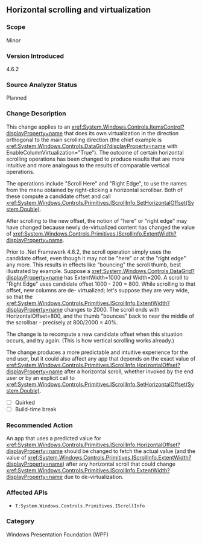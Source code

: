 ## Horizontal scrolling and virtualization

### Scope
Minor

### Version Introduced
4.6.2

### Source Analyzer Status
Planned

### Change Description

This change applies to an
<xref:System.Windows.Controls.ItemsControl?displayProperty=name> that does its
own virtualization in the direction orthogonal to the main scrolling direction
(the chief example is
<xref:System.Windows.Controls.DataGrid?displayProperty=name> with
EnableColumnVirtualization="True").  The outcome of certain horizontal scrolling
operations has been changed to produce results that are more intuitive and more
analogous to the results of comparable vertical operations.

The operations include "Scroll Here" and "Right Edge", to use the names from the
menu obtained by right-clicking a horizontal scrollbar.  Both of these compute a
candidate offset and call
<xref:System.Windows.Controls.Primitives.IScrollInfo.SetHorizontalOffset(System.Double)>.

After scrolling to the new offset, the notion of "here" or "right edge" may have
changed because newly de-virtualized content has changed the value of
<xref:System.Windows.Controls.Primitives.IScrollInfo.ExtentWidth?displayProperty=name>.

Prior to .Net Framework 4.6.2, the scroll operation simply uses the candidate offset, even
though it may not be "here" or at the "right edge" any more.  This results in
effects like "bouncing" the scroll thumb, best illustrated by example. Suppose a
<xref:System.Windows.Controls.DataGrid?displayProperty=name> has
ExtentWidth=1000 and Width=200.  A scroll to "Right Edge" uses candidate offset
1000 - 200 = 800.  While scrolling to that offset, new columns are de-
virtualized; let's suppose they are very wide, so that the
<xref:System.Windows.Controls.Primitives.IScrollInfo.ExtentWidth?displayProperty=name>
changes to 2000.  The scroll ends with HorizontalOffset=800, and the thumb
"bounces" back to near the middle of the scrollbar - precisely at 800/2000 =
40%.

The change is to recompute a new candidate offset when this situation occurs,
and try again. (This is how vertical scrolling works already.)

The change produces a more predictable and intuitive experience for the end
user, but it could also affect any app that depends on the exact value of
<xref:System.Windows.Controls.Primitives.IScrollInfo.HorizontalOffset?displayProperty=name>
after a horizontal scroll, whether invoked by the end user or by an explicit
call to
<xref:System.Windows.Controls.Primitives.IScrollInfo.SetHorizontalOffset(System.Double)>.

- [ ] Quirked 
- [ ] Build-time break

### Recommended Action

An app that uses a predicted value for
<xref:System.Windows.Controls.Primitives.IScrollInfo.HorizontalOffset?displayProperty=name>
should be changed to fetch the actual value (and the value of
<xref:System.Windows.Controls.Primitives.IScrollInfo.ExtentWidth?displayProperty=name>)
after any horizontal scroll that could change
<xref:System.Windows.Controls.Primitives.IScrollInfo.ExtentWidth?displayProperty=name>
due to de-virtualization.

### Affected APIs
* `T:System.Windows.Controls.Primitives.IScrollInfo`

### Category
Windows Presentation Foundation (WPF)

<!--
    ### Original Bug
    123992
-->

<!-- breaking change id: 153 -->
